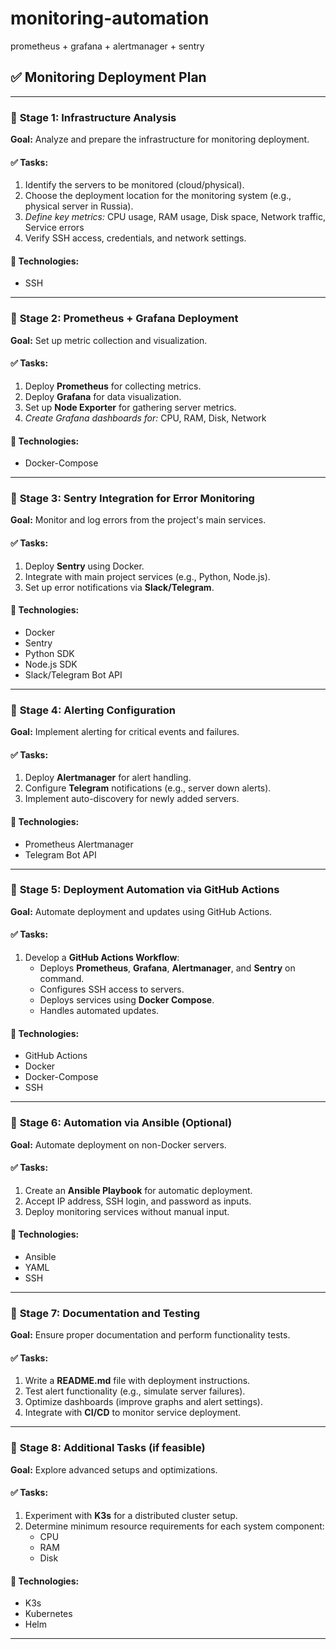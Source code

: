 # monitoring-automation

prometheus + grafana + alertmanager + sentry

## ✅ Monitoring Deployment Plan

---

### 🔹 **Stage 1: Infrastructure Analysis**

**Goal:** Analyze and prepare the infrastructure for monitoring deployment.  

#### ✅ Tasks:

1. Identify the servers to be monitored (cloud/physical).  
2. Choose the deployment location for the monitoring system (e.g., physical server in Russia).  
3. *Define key metrics:* CPU usage, RAM usage, Disk space, Network traffic, Service errors  
4. Verify SSH access, credentials, and network settings.  

#### 📌 Technologies:

- SSH  

---

### 🔹 **Stage 2: Prometheus + Grafana Deployment**

**Goal:** Set up metric collection and visualization.  

#### ✅ Tasks:

1. Deploy **Prometheus** for collecting metrics.  
2. Deploy **Grafana** for data visualization.  
3. Set up **Node Exporter** for gathering server metrics.  
4. *Create Grafana dashboards for:* CPU, RAM, Disk, Network  

#### 📌 Technologies:

- Docker-Compose  

---

### 🔹 **Stage 3: Sentry Integration for Error Monitoring**

**Goal:** Monitor and log errors from the project's main services.  

#### ✅ Tasks:

1. Deploy **Sentry** using Docker.  
2. Integrate with main project services (e.g., Python, Node.js).  
3. Set up error notifications via **Slack/Telegram**.  

#### 📌 Technologies:

- Docker  
- Sentry  
- Python SDK  
- Node.js SDK  
- Slack/Telegram Bot API  

---

### 🔹 **Stage 4: Alerting Configuration**

**Goal:** Implement alerting for critical events and failures.  

#### ✅ Tasks:

1. Deploy **Alertmanager** for alert handling.  
2. Configure **Telegram** notifications (e.g., server down alerts).  
3. Implement auto-discovery for newly added servers.  

#### 📌 Technologies:

- Prometheus Alertmanager  
- Telegram Bot API  

---

### 🔹 **Stage 5: Deployment Automation via GitHub Actions**

**Goal:** Automate deployment and updates using GitHub Actions.  

#### ✅ Tasks:

1. Develop a **GitHub Actions Workflow**:
   - Deploys **Prometheus**, **Grafana**, **Alertmanager**, and **Sentry** on command.  
   - Configures SSH access to servers.  
   - Deploys services using **Docker Compose**.  
   - Handles automated updates.  

#### 📌 Technologies:

- GitHub Actions  
- Docker  
- Docker-Compose  
- SSH  

---

### 🔹 **Stage 6: Automation via Ansible (Optional)**

**Goal:** Automate deployment on non-Docker servers.  

#### ✅ Tasks:

1. Create an **Ansible Playbook** for automatic deployment.  
2. Accept IP address, SSH login, and password as inputs.  
3. Deploy monitoring services without manual input.  

#### 📌 Technologies:

- Ansible  
- YAML  
- SSH  

---

### 🔹 **Stage 7: Documentation and Testing**

**Goal:** Ensure proper documentation and perform functionality tests.  

#### ✅ Tasks:

1. Write a **README.md** file with deployment instructions.  
2. Test alert functionality (e.g., simulate server failures).  
3. Optimize dashboards (improve graphs and alert settings).  
4. Integrate with **CI/CD** to monitor service deployment.  

---

### 🔹 **Stage 8: Additional Tasks (if feasible)**

**Goal:** Explore advanced setups and optimizations.  

#### ✅ Tasks:

1. Experiment with **K3s** for a distributed cluster setup.  
2. Determine minimum resource requirements for each system component:
   - CPU  
   - RAM  
   - Disk  

#### 📌 Technologies:

- K3s  
- Kubernetes  
- Helm  

---
